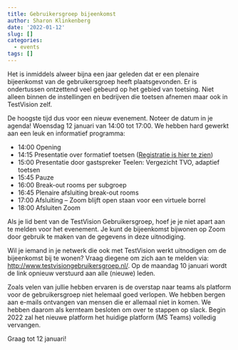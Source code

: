 ```yaml
---
title: Gebruikersgroep bijeenkomst
author: Sharon Klinkenberg
date: '2022-01-12'
slug: []
categories:
  - events
tags: []
---
```


Het is inmiddels alweer bijna een jaar geleden dat er een plenaire bijeenkomst van de gebruikersgroep heeft plaatsgevonden. Er is ondertussen ontzettend veel gebeurd op het gebied van toetsing. Niet alleen binnen de instellingen en bedrijven die toetsen afnemen maar ook in TestVision zelf.

De hoogste tijd dus voor een nieuw evenement. Noteer de datum in je agenda! Woensdag 12 januari van 14:00 tot 17:00. We hebben hard gewerkt aan een leuk en informatief programma:

*	14:00     Opening
*	14:15     Presentatie over formatief toetsen ([Registratie is hier te zien](https://youtu.be/X-pj4rcARHM))
*	15:00     Presentatie door gastspreker Teelen: Vergezicht TVO, adaptief toetsen
*	15:45     Pauze
*	16:00     Break-out rooms per subgroep
*	16:45     Plenaire afsluiting break-out rooms
*	17:00     Afsluiting – Zoom blijft open staan voor een virtuele borrel
*	18:00     Afsluiten Zoom

Als je lid bent van de TestVision Gebruikersgroep, hoef je je niet apart aan te melden voor het evenement. Je kunt de bijeenkomst bijwonen op Zoom door gebruik te maken van de gegevens in deze uitnodiging.

Wil je iemand in je netwerk die ook met TestVision werkt uitnodigen om de bijeenkomst bij te wonen? Vraag diegene om zich aan te melden via: http://www.testvisiongebruikersgroep.nl/. Op de maandag 10 januari wordt de link opnieuw verstuurd aan alle (nieuwe) leden.

Zoals velen van jullie hebben ervaren is de overstap naar teams als platform voor de gebruikersgroep niet helemaal goed verlopen. We hebben bergen aan e-mails ontvangen van mensen die er allemaal niet in komen. We hebben daarom als kernteam besloten om over te stappen op slack. Begin 2022 zal het nieuwe platform het huidige platform (MS Teams) volledig vervangen. 

Graag tot 12 januari!